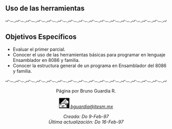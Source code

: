 ## Uso de las herramientas

![](../../images/waveline.gif)



## Objetivos Específicos

<a name="objetivo"></a>

*   Evaluar el primer parcial.
*   Conocer el uso de las herramientas básicas para programar en lenguaje Ensamblador en 8086 y familia.
*   Conocer la estructura general de un programa en Ensamblador del 8086 y familia.

![](../../images/waveline.gif)

<center>Página por Bruno Guardia R.

<address>

[![Correo](../../images/mail.gif) bguardia@itesm.mx](mailto:bguardia@campus.ccm.itesm.mx) </address>

_Creada: Do 9-Feb-97_  
_Última actualización: Do 16-Feb-97_

</center>